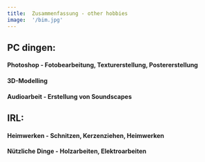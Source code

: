 ```yaml
---
title:  Zusammenfassung - other hobbies
image:  '/bim.jpg'
---
```

## PC dingen:

#### Photoshop - Fotobearbeitung, Texturerstellung, Postererstellung

#### 3D-Modelling

#### Audioarbeit - Erstellung von Soundscapes

## IRL:

#### Heimwerken - Schnitzen, Kerzenziehen, Heimwerken

#### Nützliche Dinge - Holzarbeiten, Elektroarbeiten
